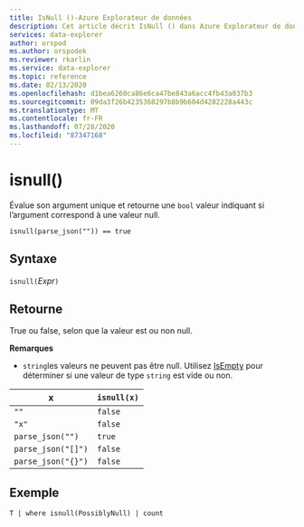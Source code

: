 ```yaml
---
title: IsNull ()-Azure Explorateur de données
description: Cet article décrit IsNull () dans Azure Explorateur de données.
services: data-explorer
author: orspod
ms.author: orspodek
ms.reviewer: rkarlin
ms.service: data-explorer
ms.topic: reference
ms.date: 02/13/2020
ms.openlocfilehash: d1bea6260ca86e6ca47be843a6acc4fb43a037b3
ms.sourcegitcommit: 09da3f26b4235368297b8b9b604d4282228a443c
ms.translationtype: MT
ms.contentlocale: fr-FR
ms.lasthandoff: 07/28/2020
ms.locfileid: "87347168"
---
```

# <a name="isnull"></a>isnull()

Évalue son argument unique et retourne une `bool` valeur indiquant si l’argument correspond à une valeur null.

```kusto
isnull(parse_json("")) == true
```

## <a name="syntax"></a>Syntaxe

`isnull(`*Expr*`)`

## <a name="returns"></a>Retourne

True ou false, selon que la valeur est ou non null.

**Remarques**

* `string`les valeurs ne peuvent pas être null. Utilisez [IsEmpty](./isemptyfunction.md) pour déterminer si une valeur de type `string` est vide ou non.

|x                |`isnull(x)`|
|-----------------|-----------|
|`""`             |`false`    |
|`"x"`            |`false`    |
|`parse_json("")`  |`true`     |
|`parse_json("[]")`|`false`    |
|`parse_json("{}")`|`false`    |

## <a name="example"></a>Exemple

```kusto
T | where isnull(PossiblyNull) | count
```